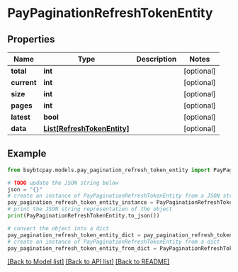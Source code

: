 # PayPaginationRefreshTokenEntity


## Properties

Name | Type | Description | Notes
------------ | ------------- | ------------- | -------------
**total** | **int** |  | [optional] 
**current** | **int** |  | [optional] 
**size** | **int** |  | [optional] 
**pages** | **int** |  | [optional] 
**latest** | **bool** |  | [optional] 
**data** | [**List[RefreshTokenEntity]**](RefreshTokenEntity.md) |  | [optional] 

## Example

```python
from buybtcpay.models.pay_pagination_refresh_token_entity import PayPaginationRefreshTokenEntity

# TODO update the JSON string below
json = "{}"
# create an instance of PayPaginationRefreshTokenEntity from a JSON string
pay_pagination_refresh_token_entity_instance = PayPaginationRefreshTokenEntity.from_json(json)
# print the JSON string representation of the object
print(PayPaginationRefreshTokenEntity.to_json())

# convert the object into a dict
pay_pagination_refresh_token_entity_dict = pay_pagination_refresh_token_entity_instance.to_dict()
# create an instance of PayPaginationRefreshTokenEntity from a dict
pay_pagination_refresh_token_entity_from_dict = PayPaginationRefreshTokenEntity.from_dict(pay_pagination_refresh_token_entity_dict)
```
[[Back to Model list]](../README.md#documentation-for-models) [[Back to API list]](../README.md#documentation-for-api-endpoints) [[Back to README]](../README.md)


